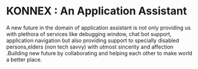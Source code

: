 # KONNEX : An Application Assistant

A new future in the domain of application assistant is not only providing us with plethora of services like debugging window, chat bot support, application navigation but also providing support to specially disabled persons,elders (non tech savvy) with utmost sincerity and affection .Building new future by collaborating and helping each other to make world a better place.

